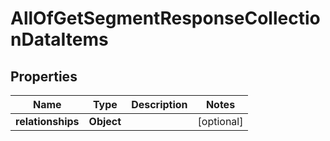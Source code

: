 # AllOfGetSegmentResponseCollectionDataItems

## Properties
Name | Type | Description | Notes
------------ | ------------- | ------------- | -------------
**relationships** | **Object** |  |  [optional]
